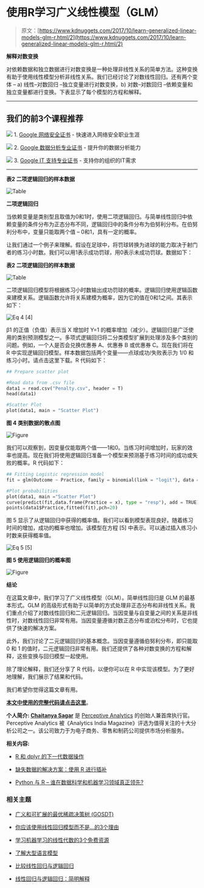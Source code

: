 # 使用R学习广义线性模型（GLM）

> 原文：[https://www.kdnuggets.com/2017/10/learn-generalized-linear-models-glm-r.html/2](https://www.kdnuggets.com/2017/10/learn-generalized-linear-models-glm-r.html/2)

**解释对数变换**

对依赖数据和独立数据进行对数变换是一种处理非线性关系的简单方法。这种变换有助于使用线性模型分析非线性关系。我们已经讨论了对数线性回归。还有两个变体 – a) 线性–对数回归 –独立变量进行对数变换，b) 对数–对数回归 –依赖变量和独立变量都进行变换。下表显示了每个模型的方程和解释。

* * *

## 我们的前3个课程推荐

![](../Images/0244c01ba9267c002ef39d4907e0b8fb.png) 1\. [Google 网络安全证书](https://www.kdnuggets.com/google-cybersecurity) - 快速进入网络安全职业生涯

![](../Images/e225c49c3c91745821c8c0368bf04711.png) 2\. [Google 数据分析专业证书](https://www.kdnuggets.com/google-data-analytics) - 提升你的数据分析能力

![](../Images/0244c01ba9267c002ef39d4907e0b8fb.png) 3\. [Google IT 支持专业证书](https://www.kdnuggets.com/google-itsupport) - 支持你的组织的IT需求

* * *

**表2 二项逻辑回归的样本数据**

![Table](../Images/a824f7f69cdc1f6132530940e1f2eb3f.png)

**二项逻辑回归**

当依赖变量是类别型且取值为0和1时，使用二项逻辑回归。与简单线性回归中依赖变量的条件分布为正态分布不同，逻辑回归中的条件分布为伯努利分布。在伯努利分布中，变量只能取两个值 – 0和1，具有一定的概率。

让我们通过一个例子来理解。假设在足球中，将罚球转换为进球的能力取决于射门者的练习小时数。我们可以用1表示成功罚球，用0表示未成功罚球。数据如下：

**表2 二项逻辑回归的样本数据**

![Table](../Images/ff0bddbd88d153781271c2176e3dd98b.png)

二项逻辑回归模型将根据练习小时数输出成功罚球的概率。逻辑回归使用逻辑函数来建模关系。逻辑函数允许将关系建模为概率，因为它的值在0和1之间。其表示如下：

![Eq 4](../Images/2a366fcf4d16d39458ba822795bc1972.png) [4]

β1 的正值（负值）表示当 X 增加时 Y=1 的概率增加（减少）。逻辑回归是广泛使用的类别预测模型之一。多项式逻辑回归将二分类模型扩展到处理涉及多个类别的问题。例如，一个人是否会兑换优惠券 A、优惠券 B 或优惠券 C。现在我们将在 R 中实现逻辑回归模型。样本数据包括两个变量——点球成功/失败表示为 1/0 和练习小时。请点击这里下载。R 代码如下：

```py
## Prepare scatter plot

#Read data from .csv file
data1 = read.csv("Penalty.csv", header = T)
head(data1)

#Scatter Plot
plot(data1, main = "Scatter Plot")
```

**图 4 类别数据的散点图**

![Figure](../Images/6a188c41c7d4dcda490ac3fcea1aac46.png)

我们可以观察到，因变量仅能取两个值——1和0。当练习时间增加时，玩家的效率也提高。现在我们将使用逻辑回归准备一个模型来预测基于练习时间的成功或失败的概率。R 代码如下：

```py
## Fitting Logistic regression model
fit = glm(Outcome ~ Practice, family = binomial(link = "logit"), data = data1)

#Plot probabilities
plot(data1, main ="Scatter Plot")
curve(predict(fit,data.frame(Practice = x), type = "resp"), add = TRUE) 
points(data1$Practice,fitted(fit),pch=20)
```

图 5 显示了从逻辑回归中获得的概率值。我们可以看到模型表现良好。随着练习时间的增加，成功的概率也增加。该模型在方程 [5] 中表示。可以通过插入练习小时数来获得概率值。

![Eq 5](../Images/0a1dd998bc3bd35b7f68b529a54afe99.png) [5]

**图 5 使用逻辑回归的概率图**

![Figure](../Images/f4a7b44e088729746b519fd1f1dcf8b4.png)

**结论**

在这篇文章中，我们学习了广义线性模型（GLM）。简单线性回归是 GLM 的最基本形式。GLM 的高级形式有助于以简单的方式处理非正态分布和非线性关系。我们重点介绍了对数线性回归和二元逻辑回归。当因变量与自变量之间的关系是非线性时，对数线性回归非常有用。当因变量遵循对数正态分布或泊松分布时，它也提供了快速的解决方案。

此外，我们讨论了二元逻辑回归的基本概念。当因变量遵循伯努利分布，即只能取 0 和 1 的值时，二元逻辑回归非常有用。我们还提供了各种对数变换的方程和解释，这些变换与回归模型一起使用。

除了理论解释，我们还分享了 R 代码，以便你可以在 R 中实现该模型。为了更好地理解，我们展示了结果和代码。

我们希望你觉得这篇文章有用。

**[本文中使用的完整代码请点击这里](https://gist.githubusercontent.com/mmmayo13/c8ccb00bf092f654b71a5d6ca7106c1f/raw/2f0a26a1a199f52e7e04cb68a569d8d8f9f9ba3f/glm-r-example.r)**。

**个人简介: [Chaitanya Sagar](https://www.linkedin.com/in/chaitanyasagar/)** 是 [Perceptive Analytics](http://www.perceptive-analytics.com/) 的创始人兼首席执行官。Perceptive Analytics 被《Analytics India Magazine》评选为值得关注的十大分析公司之一。该公司致力于为电子商务、零售和制药公司提供市场分析服务。

**相关内容:**

+   [R 和 dplyr 的下一代数据操作](/2017/08/next-generation-data-manipulation-dplyr.html)

+   [缺失数据的解决方案：使用 R 进行插补](/2017/09/missing-data-imputation-using-r.html)

+   [Python 与 R – 谁在数据科学和机器学习领域真正领先?](/2017/09/python-vs-r-data-science-machine-learning.html)

### 相关主题

+   [广义和可扩展的最优稀疏决策树 (GOSDT)](https://www.kdnuggets.com/2023/02/generalized-scalable-optimal-sparse-decision-treesgosdt.html)

+   [你应该使用线性回归模型而不是…的3个理由](https://www.kdnuggets.com/2021/08/3-reasons-linear-regression-instead-neural-networks.html)

+   [学习机器学习的线性代数的3个免费资源](https://www.kdnuggets.com/2022/03/top-3-free-resources-learn-linear-algebra-machine-learning.html)

+   [了解大型语言模型](https://www.kdnuggets.com/2023/03/learn-large-language-models.html)

+   [比较线性回归与逻辑回归](https://www.kdnuggets.com/2022/11/comparing-linear-logistic-regression.html)

+   [线性回归与逻辑回归：简明解释](https://www.kdnuggets.com/2022/03/linear-logistic-regression-succinct-explanation.html)
